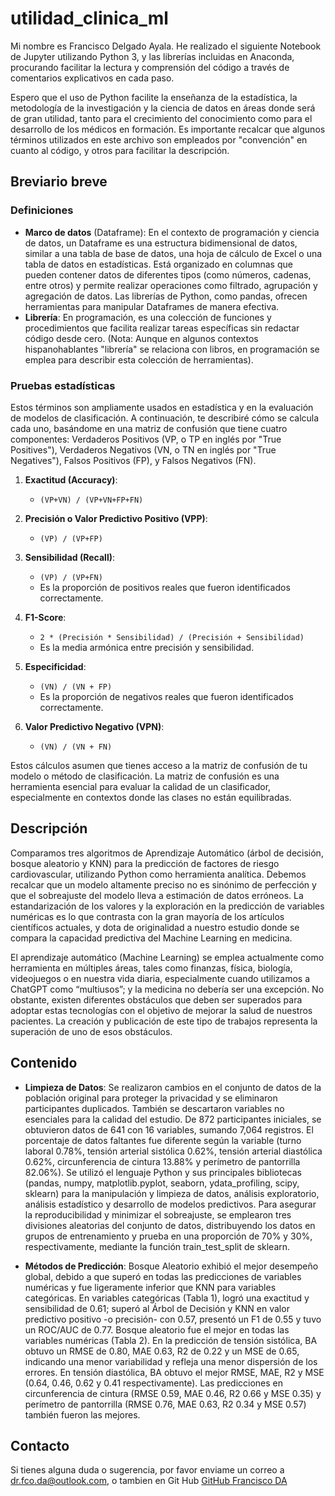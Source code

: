 # utilidad_clinica_ml

Mi nombre es Francisco Delgado Ayala. He realizado el siguiente Notebook de Jupyter utilizando Python 3, y las librerías incluidas en Anaconda, procurando facilitar la lectura y comprensión del código a través de comentarios explicativos en cada paso.

Espero que el uso de Python facilite la enseñanza de la estadística, la metodología de la investigación y la ciencia de datos en áreas donde será de gran utilidad, tanto para el crecimiento del conocimiento como para el desarrollo de los médicos en formación. Es importante recalcar que algunos términos utilizados en este archivo son empleados por "convención" en cuanto al código, y otros para facilitar la descripción.

## Breviario breve

### Definiciones

- **Marco de datos** (Dataframe): En el contexto de programación y ciencia de datos, un Dataframe es una estructura bidimensional de datos, similar a una tabla de base de datos, una hoja de cálculo de Excel o una tabla de datos en estadísticas. Está organizado en columnas que pueden contener datos de diferentes tipos (como números, cadenas, entre otros) y permite realizar operaciones como filtrado, agrupación y agregación de datos. Las librerías de Python, como pandas, ofrecen herramientas para manipular Dataframes de manera efectiva.
- **Librería**: En programación, es una colección de funciones y procedimientos que facilita realizar tareas específicas sin redactar código desde cero. (Nota: Aunque en algunos contextos hispanohablantes "librería" se relaciona con libros, en programación se emplea para describir esta colección de herramientas).

### Pruebas estadísticas

Estos términos son ampliamente usados en estadística y en la evaluación de modelos de clasificación. A continuación, te describiré cómo se calcula cada uno, basándome en una matriz de confusión que tiene cuatro componentes: Verdaderos Positivos (VP, o TP en inglés por "True Positives"), Verdaderos Negativos (VN, o TN en inglés por "True Negatives"), Falsos Positivos (FP), y Falsos Negativos (FN).

1. **Exactitud (Accuracy)**: 
    - `(VP+VN) / (VP+VN+FP+FN)`

2. **Precisión o Valor Predictivo Positivo (VPP)**:
    - `(VP) / (VP+FP)`

3. **Sensibilidad (Recall)**:
    - `(VP) / (VP+FN)`
    - Es la proporción de positivos reales que fueron identificados correctamente.

4. **F1-Score**:
    - `2 * (Precisión * Sensibilidad) / (Precisión + Sensibilidad)`
    - Es la media armónica entre precisión y sensibilidad.

5. **Especificidad**:
    - `(VN) / (VN + FP)`
    - Es la proporción de negativos reales que fueron identificados correctamente.

6. **Valor Predictivo Negativo (VPN)**:
    - `(VN) / (VN + FN)`

Estos cálculos asumen que tienes acceso a la matriz de confusión de tu modelo o método de clasificación. La matriz de confusión es una herramienta esencial para evaluar la calidad de un clasificador, especialmente en contextos donde las clases no están equilibradas.

## Descripción

Comparamos tres algoritmos de Aprendizaje Automático (árbol de decisión, bosque aleatorio y KNN) para la predicción de factores de riesgo cardiovascular, utilizando Python como herramienta analítica. Debemos recalcar que un modelo altamente preciso no es sinónimo de perfección y que el sobreajuste del modelo lleva a estimación de datos erróneos. La estandarización de los valores y la exploración en la predicción de variables numéricas es lo que contrasta con la gran mayoría de los artículos científicos actuales, y dota de originalidad a nuestro estudio donde se compara la capacidad predictiva del Machine Learning en medicina.

El aprendizaje automático (Machine Learning) se emplea actualmente como herramienta en múltiples áreas, tales como finanzas, física, biología, videojuegos o en nuestra vida diaria, especialmente cuando utilizamos a ChatGPT como “multiusos”; y la medicina no debería ser una excepción. No obstante, existen diferentes obstáculos que deben ser superados para adoptar estas tecnologías con el objetivo de mejorar la salud de nuestros pacientes. La creación y publicación de este tipo de trabajos representa la superación de uno de esos obstáculos.

## Contenido

- **Limpieza de Datos**: Se realizaron cambios en el conjunto de datos de la población original para proteger la privacidad y se eliminaron participantes duplicados. También se descartaron variables no esenciales para la calidad del estudio. De 872 participantes iniciales, se obtuvieron datos de 641 con 16 variables, sumando 7,064 registros. El porcentaje de datos faltantes fue diferente según la variable (turno laboral 0.78%, tensión arterial sistólica 0.62%, tensión arterial diastólica 0.62%, circunferencia de cintura 13.88% y perímetro de pantorrilla 82.06%).
Se utilizó el lenguaje Python y sus principales bibliotecas (pandas, numpy, matplotlib.pyplot, seaborn, ydata_profiling, scipy, sklearn) para la manipulación y limpieza de datos, análisis exploratorio, análisis estadístico y desarrollo de modelos predictivos. Para asegurar la reproducibilidad y minimizar el sobreajuste, se emplearon tres divisiones aleatorias del conjunto de datos, distribuyendo los datos en grupos de entrenamiento y prueba en una proporción de 70% y 30%, respectivamente, mediante la función train_test_split de sklearn.

- **Métodos de Predicción**: Bosque Aleatorio exhibió el mejor desempeño global, debido a que superó en todas las predicciones de variables numéricas y fue ligeramente inferior que KNN para variables categóricas. En variables categóricas (Tabla 1), logró una exactitud y sensibilidad de 0.61; superó al Árbol de Decisión y KNN en valor predictivo positivo -o precisión- con 0.57, presentó un F1 de 0.55 y tuvo un ROC/AUC de 0.77. Bosque aleatorio fue el mejor en todas las variables numéricas (Tabla 2). En la predicción de tensión sistólica, BA obtuvo un RMSE de 0.80, MAE 0.63, R2 de 0.22 y un MSE de 0.65, indicando una menor variabilidad y refleja una menor dispersión de los errores. En
tensión diastólica, BA obtuvo el mejor RMSE, MAE, R2 y MSE (0.64, 0.46, 0.62 y 0.41 respectivamente). Las predicciones en circunferencia de cintura (RMSE 0.59, MAE 0.46, R2 0.66 y MSE 0.35) y perímetro de pantorrilla (RMSE 0.76, MAE 0.63, R2 0.34 y MSE 0.57) también fueron las mejores.

## Contacto

Si tienes alguna duda o sugerencia, por favor enviame un correo a [dr.fco.da@outlook.com](mailto:dr.fco.da@outlook.com), o tambien en Git Hub [GitHub Francisco DA](https://github.com/paco-da)